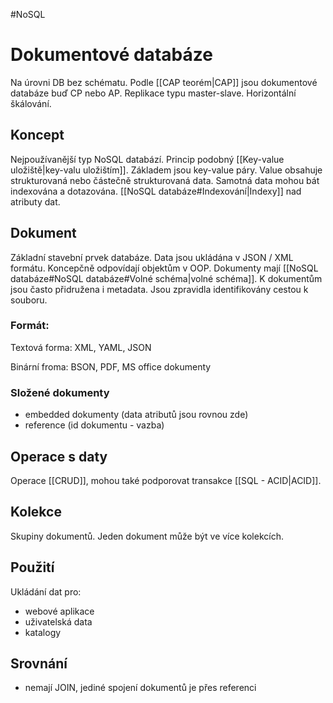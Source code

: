 #NoSQL 
# Dokumentové databáze
Na úrovni DB bez schématu. Podle [[CAP teorém|CAP]] jsou dokumentové databáze buď CP nebo AP. 
Replikace typu master-slave. Horizontální škálování.

## Koncept
Nejpoužívanější typ NoSQL databází. Princip podobný [[Key-value uložiště|key-valu uložištím]]. Základem jsou key-value páry. Value obsahuje strukturovaná nebo částečně strukturovaná data. Samotná data mohou bát indexována a dotazována. [[NoSQL databáze#Indexování|Indexy]] nad atributy dat. 

## Dokument
Základní stavební prvek databáze. Data jsou ukládána v JSON / XML formátu. Koncepčně odpovídají objektům v OOP. Dokumenty mají [[NoSQL databáze#NoSQL databáze#Volné schéma|volné schéma]]. K dokumentům jsou často přidružena i metadata. Jsou zpravidla identifikovány cestou k souboru.

### Formát:
Textová forma:
XML, YAML, JSON

Binární froma:
BSON, PDF, MS office dokumenty

### Složené dokumenty
- embedded dokumenty (data atributů jsou rovnou zde)
- reference (id dokumentu - vazba)

## Operace s daty
Operace [[CRUD]], mohou také podporovat transakce [[SQL - ACID|ACID]].

## Kolekce
Skupiny dokumentů. Jeden dokument může být ve více kolekcích. 

## Použití
Ukládání dat pro:
- webové aplikace
- uživatelská data
- katalogy

## Srovnání
- nemají JOIN, jediné spojení dokumentů je přes referenci